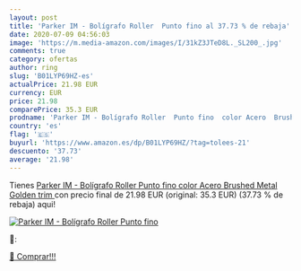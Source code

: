```yaml
---
layout: post
title: 'Parker IM - Bolígrafo Roller  Punto fino al 37.73 % de rebaja'
date: 2020-07-09 04:56:03
image: 'https://m.media-amazon.com/images/I/31kZ3JTeD8L._SL200_.jpg'
comments: true
category: ofertas
author: ring
slug: 'B01LYP69HZ-es'
actualPrice: 21.98 EUR
currency: EUR
price: 21.98
comparePrice: 35.3 EUR
prodname: 'Parker IM - Bolígrafo Roller  Punto fino  color Acero  Brushed Metal Golden trim '
country: 'es'
flag: '🇪🇸'
buyurl: 'https://www.amazon.es/dp/B01LYP69HZ/?tag=tolees-21'
descuento: '37.73'
average: '21.98'
---
```


Tienes [Parker IM - Bolígrafo Roller  Punto fino  color Acero  Brushed Metal Golden trim ](https://www.amazon.es/dp/B01LYP69HZ/?tag=tolees-21) con precio final de  21.98 EUR (original: 35.3 EUR) (37.73 %  de rebaja) aqui!

[![Parker IM - Bolígrafo Roller  Punto fino](https://m.media-amazon.com/images/I/31kZ3JTeD8L._SL200_.jpg)](https://www.amazon.es/dp/B01LYP69HZ/?tag=tolees-21)

🔎:


[🛒 Comprar!!!](https://www.amazon.es/dp/B01LYP69HZ/?tag=tolees-21)
